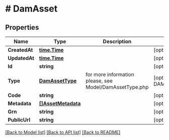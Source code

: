# # DamAsset


## Properties 


Name | Type | Description | Notes
------------ | ------------- | ------------- | -------------
**CreatedAt**| [**time.Time**](time.Time.md) |   | [optional] [readonly]
**UpdatedAt**| [**time.Time**](time.Time.md) |   | [optional] [readonly]
**Id**| **string** |   | [optional]
**Type**| [**DamAssetType**](DamAssetType.md) |  for more information please, see Model/DamAssetType.php  | [optional] [default to DAMASSETTYPE_UNKNOWN]
**Code**| **string** |   | [optional]
**Metadata**| [**[]AssetMetadata**](AssetMetadata.md) |   | [optional]
**Grn**| **string** |   | [optional]
**PublicUrl**| **string** |   | [optional]


[[Back to Model list]](../../README.md#models) [[Back to API list]](../../README.md#endpoints) [[Back to README]](../../README.md)


